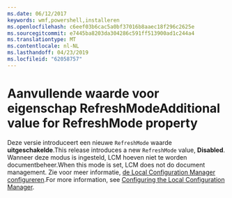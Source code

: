 ```yaml
---
ms.date: 06/12/2017
keywords: wmf,powershell,installeren
ms.openlocfilehash: c6eef03b6cac5a0bf37016b8aaec18f296c2625e
ms.sourcegitcommit: e7445ba8203da304286c591ff513900ad1c244a4
ms.translationtype: MT
ms.contentlocale: nl-NL
ms.lasthandoff: 04/23/2019
ms.locfileid: "62058757"
---
```

# <a name="additional-value-for-refreshmode-property"></a><span data-ttu-id="ab274-102">Aanvullende waarde voor eigenschap RefreshMode</span><span class="sxs-lookup"><span data-stu-id="ab274-102">Additional value for RefreshMode property</span></span>

<span data-ttu-id="ab274-103">Deze versie introduceert een nieuwe `RefreshMode` waarde **uitgeschakelde**.</span><span class="sxs-lookup"><span data-stu-id="ab274-103">This release introduces a new `RefreshMode` value, **Disabled**.</span></span> <span data-ttu-id="ab274-104">Wanneer deze modus is ingesteld, LCM hoeven niet te worden documentbeheer.</span><span class="sxs-lookup"><span data-stu-id="ab274-104">When this mode is set, LCM does not do document management.</span></span> <span data-ttu-id="ab274-105">Zie voor meer informatie, [de Local Configuration Manager configureren](https://msdn.microsoft.com/powershell/dsc/metaconfig).</span><span class="sxs-lookup"><span data-stu-id="ab274-105">For more information, see [Configuring the Local Configuration Manager](https://msdn.microsoft.com/powershell/dsc/metaconfig).</span></span>
